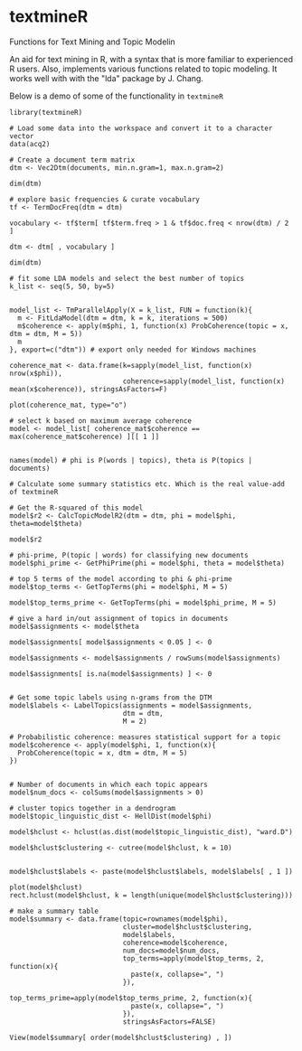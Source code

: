 # textmineR
Functions for Text Mining and Topic Modelin

An aid for text mining in R, with a syntax that
    is more familiar to experienced R users. Also, implements various functions
    related to topic modeling. It works well with with the "lda" package by J.
    Chang.
    
Below is a demo of some of the functionality in `textmineR`


    library(textmineR)

    # Load some data into the workspace and convert it to a character vector
    data(acq2)
    
    # Create a document term matrix
    dtm <- Vec2Dtm(documents, min.n.gram=1, max.n.gram=2)
    
    dim(dtm)
    
    # explore basic frequencies & curate vocabulary
    tf <- TermDocFreq(dtm = dtm)
    
    vocabulary <- tf$term[ tf$term.freq > 1 & tf$doc.freq < nrow(dtm) / 2 ]
    
    dtm <- dtm[ , vocabulary ]
    
    dim(dtm)
    
    # fit some LDA models and select the best number of topics
    k_list <- seq(5, 50, by=5)
    
    
    model_list <- TmParallelApply(X = k_list, FUN = function(k){
      m <- FitLdaModel(dtm = dtm, k = k, iterations = 500)
      m$coherence <- apply(m$phi, 1, function(x) ProbCoherence(topic = x, dtm = dtm, M = 5))
      m
    }, export=c("dtm")) # export only needed for Windows machines
    
    coherence_mat <- data.frame(k=sapply(model_list, function(x) nrow(x$phi)), 
                                coherence=sapply(model_list, function(x) mean(x$coherence)), stringsAsFactors=F)
    
    plot(coherence_mat, type="o")
    
    # select k based on maximum average coherence
    model <- model_list[ coherence_mat$coherence == max(coherence_mat$coherence) ][[ 1 ]]

    
    names(model) # phi is P(words | topics), theta is P(topics | documents)
    
    # Calculate some summary statistics etc. Which is the real value-add of textmineR
    
    # Get the R-squared of this model
    model$r2 <- CalcTopicModelR2(dtm = dtm, phi = model$phi, theta=model$theta)
    
    model$r2
    
    # phi-prime, P(topic | words) for classifying new documents
    model$phi_prime <- GetPhiPrime(phi = model$phi, theta = model$theta)
    
    # top 5 terms of the model according to phi & phi-prime
    model$top_terms <- GetTopTerms(phi = model$phi, M = 5)
    
    model$top_terms_prime <- GetTopTerms(phi = model$phi_prime, M = 5)
    
    # give a hard in/out assignment of topics in documents
    model$assignments <- model$theta
    
    model$assignments[ model$assignments < 0.05 ] <- 0
    
    model$assignments <- model$assignments / rowSums(model$assignments)
    
    model$assignments[ is.na(model$assignments) ] <- 0
    
    
    # Get some topic labels using n-grams from the DTM
    model$labels <- LabelTopics(assignments = model$assignments, 
                                dtm = dtm,
                                M = 2)
    
    # Probabilistic coherence: measures statistical support for a topic
    model$coherence <- apply(model$phi, 1, function(x){
      ProbCoherence(topic = x, dtm = dtm, M = 5)
    })
    
    
    # Number of documents in which each topic appears
    model$num_docs <- colSums(model$assignments > 0)
    
    # cluster topics together in a dendrogram
    model$topic_linguistic_dist <- HellDist(model$phi)
    
    model$hclust <- hclust(as.dist(model$topic_linguistic_dist), "ward.D")
    
    model$hclust$clustering <- cutree(model$hclust, k = 10)

    
    model$hclust$labels <- paste(model$hclust$labels, model$labels[ , 1 ])
    
    plot(model$hclust)
    rect.hclust(model$hclust, k = length(unique(model$hclust$clustering)))
    
    # make a summary table
    model$summary <- data.frame(topic=rownames(model$phi),
                                cluster=model$hclust$clustering,
                                model$labels,
                                coherence=model$coherence,
                                num_docs=model$num_docs,
                                top_terms=apply(model$top_terms, 2, function(x){
                                  paste(x, collapse=", ")
                                }),
                                top_terms_prime=apply(model$top_terms_prime, 2, function(x){
                                  paste(x, collapse=", ")
                                }),
                                stringsAsFactors=FALSE)
    
    View(model$summary[ order(model$hclust$clustering) , ])
    